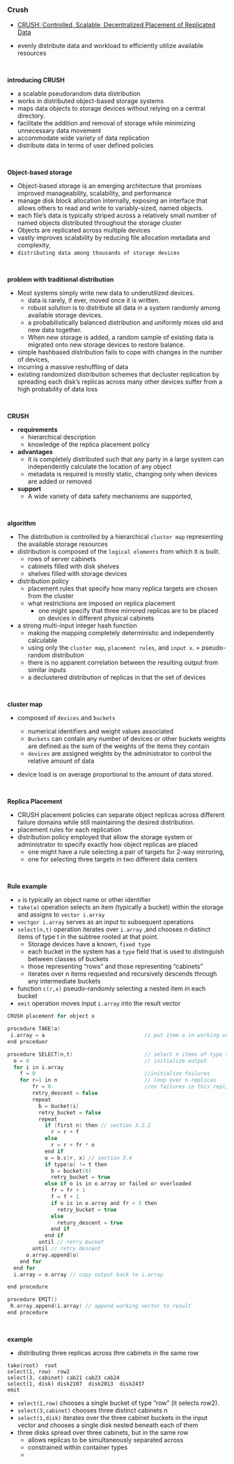 ### Crush
- [CRUSH: Controlled, Scalable, Decentralized Placement of Replicated Data](https://ceph.com/wp-content/uploads/2016/08/weil-crush-sc06.pdf)

- evenly distribute data and workload to efficiently utilize available resources


<br>

**introducing CRUSH**
- a scalable pseudorandom data distribution
- works in distributed object-based storage systems
- maps data objects to storage devices without relying on a central directory.
- facilitate the addition and removal of storage while minimizing unnecessary data movement
- accommodate wide variety of data replication
- distribute data in terms of user defined policies


<br>

**Object-based storage**
- Object-based storage is an emerging architecture that promises improved manageability, scalability, and performance
- manage disk block allocation internally, exposing an interface that allows others to read and write to variably-sized, named
objects.
- each file’s data is typically striped across a relatively small number of named objects distributed throughout the storage cluster
- Objects are replicated across multiple devices
- vastly improves scalability by reducing file allocation metadata and complexity,
- `distributing data among thousands of storage devices`

<br>

**problem with traditional distribution**
- Most systems simply write new data to underutilized devices.
  - data is rarely, if ever, moved once it is written.
  - robust solution is to distribute all data in a system randomly among available storage devices.
  - a probabilistically balanced distribution and uniformly mixes old and new data together.
  - When new storage is added, a random sample of existing data is migrated onto new storage devices to restore balance.
-  simple hashbased distribution fails to cope with changes in the number of devices,
  - incurring a massive reshuffling of data
  - existing randomized distribution schemes that decluster replication by spreading each disk’s replicas across many other devices suffer from a high probability of data loss


<br>

**CRUSH**
- **requirements**
  - hierarchical description
  - knowledge of the replica placement policy
- **advantages**
  - it is completely distributed such that any party in a large system can independently calculate the location of any object
  - metadata is required is mostly static, changing only when devices are added or removed
- **support**
  - A wide variety of data safety mechanisms are supported,

<br>


**algorithm**
- The distribution is controlled by a hierarchical `cluster map` representing the available storage resources
- distribution is composed of the `logical elements` from which it is built.
  - rows of server cabinets
  - cabinets filled with disk shelves
  - shelves filled with storage devices
- distribution policy
  - placement rules that specify how many replica targets are chosen from the cluster
  - what restrictions are imposed on replica placement
    - one might specify that three mirrored replicas are to be placed on devices in different physical cabinets
- a strong multi-input integer hash function
  - making the mapping completely deterministic and independently calculable
  - using only the `cluster map`, `placement rules`, and `input x`.
= pseudo-random distribution
  - there is no apparent correlation between the resulting output from similar inputs
  - a declustered distribution of replicas in that the set of devices


<br>

**cluster map**
- composed of `devices` and `buckets`
  - numerical identifiers and weight values associated
  - `Buckets` can contain any number of devices or other buckets weights are defined as the sum of the weights of the items they contain
  - `devices` are assigned weights by the administrator to control the relative amount of data

- device load is on average proportional to the amount of data stored.


<br>

**Replica Placement**
-  CRUSH placement policies can separate object replicas across different failure domains while still maintaining the desired distribution.
- placement rules for each replication
- distribution policy employed that allow the storage system or administrator to specify exactly how object replicas are placed
  - one might have a rule selecting a pair of targets for 2-way mirroring,
  - one for selecting three targets in two different data centers

<br>

**Rule example**
- `x` is typically an object name or other identifier
- `take(a)` operation selects an item (typically a bucket) within the storage and assigns to `vector i.array`
- `vectgor i.array` serves as an input to subsequent operations
- `select(n,t)` operation iterates over `i.array` ,and chooses n distinct items of type t in the subtree rooted at that point.
  - Storage devices have a known, `fixed type`
  - each bucket in the system has a `type` field that is used to distinguish between classes of buckets
  - those representing “rows” and those representing “cabinets”
  - iterates over n items requested and recursively descends through any intermediate buckets
- function `c(r,x)`  pseudo-randomly selecting a nested item in each bucket
- `emit` operation moves input `i.array` into the result vector

```c
CRUSH placement for object x

procedure TAKE(a)
 i.array = a                                // put item a in working vector
end proceduer

procedure SELECT(n,t)                       // select n items of type t
  o = 0                                     // initialize output
  for i in i.array
    f = 0                                   //initialize failures
    for r=1 in n                            // loop over n replicas
        fr = 0                              //no failures in this replica
        retry_descent = false
        repeat
          b = bucket(i)
          retry_bucket = false
          repeat
            if (first n) then // section 3.2.2
              r = r + f
            else
              r = r + fr * n
            end if
            o = b.c(r, x) // section 3.4
            if type(o) != t then
              b = bucket(0)
              retry_bucket = true
            else if o is in o.array or failed or overloaded
              fr = fr + 1
              f = f + 1
              if o is in o.array and fr < 3 then
                retry_bucket = true
              else
                retury_descent = true
              end if
            end if
          until // retry bucket
        until // retry descent  
      o.array.append(o)
    end for
  end for
  i.array = o.array // copy output back to i.array

end procedure

procedure EMIT()
 R.array.append(i.array) // append working vector to result
end procedure

```


<br>

**example**
- distributing three replicas across thre cabinets in the same row

```
take(root)  root
select(1, row)  row2
select(3, cabinet) cab21 cab23 cab24
select(1, disk) disk2107  disk2013  disk2437
emit
```

- `select(1,row)` chooses a single bucket of type “row” (it selects row2).
- `select(3,cabinet)` chooses three distinct cabinets n
- `select(1,disk)` iterates over the three cabinet buckets in the input vector and chooses a single disk nested beneath each of them
- three disks spread over three cabinets, but in the same row
  - allows replicas to be simultaneously separated across
  - constrained within container types
  - 
